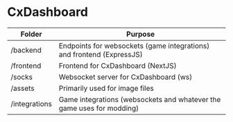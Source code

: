 # CxDashboard

| Folder        | Purpose                                                               |
|---------------|-----------------------------------------------------------------------|
| /backend      | Endpoints for websockets (game integrations) and frontend (ExpressJS) |
| /frontend     | Frontend for CxDashboard (NextJS)                                     |
| /socks        | Websocket server for CxDashboard (ws)                                 |
| /assets       | Primarily used for image files                                        |
| /integrations | Game integrations (websockets and whatever the game uses for modding) |